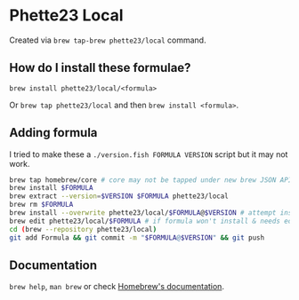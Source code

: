 # Phette23 Local

Created via `brew tap-brew phette23/local` command.

## How do I install these formulae?

`brew install phette23/local/<formula>`

Or `brew tap phette23/local` and then `brew install <formula>`.

## Adding formula

I tried to make these a `./version.fish FORMULA VERSION` script but it may not work.

```sh
brew tap homebrew/core # core may not be tapped under new brew JSON APIs
brew install $FORMULA
brew extract --version=$VERSION $FORMULA phette23/local
brew rm $FORMULA
brew install --overwrite phette23/local/$FORMULA@$VERSION # attempt install
brew edit phette23/local/$FORMULA # if formula won't install & needs edits
cd (brew --repository phette23/local)
git add Formula && git commit -m "$FORMULA@$VERSION" && git push
```

## Documentation

`brew help`, `man brew` or check [Homebrew's documentation](https://docs.brew.sh).
